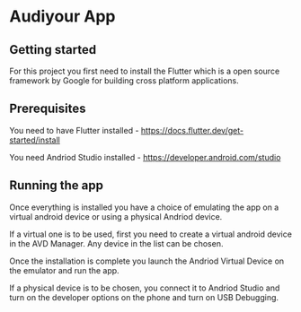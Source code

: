 # Audiyour App

## Getting started

For this project you first need to install the Flutter which is a open source framework
by Google for building cross platform applications.

## Prerequisites

You need to have Flutter installed
    - https://docs.flutter.dev/get-started/install

You need Andriod Studio installed
    - https://developer.android.com/studio

## Running the app

Once everything is installed you have a choice of emulating the app on a virtual android
device or using a physical Andriod device. 

If a virtual one is to be used, first you need to create a virtual android device in the 
AVD Manager. Any device in the list can be chosen.

Once the installation is complete you launch the Andriod Virtual Device on the emulator
and run the app.

If a physical device is to be chosen, you connect it to Andriod Studio and turn on the
developer options on the phone and turn on USB Debugging.
